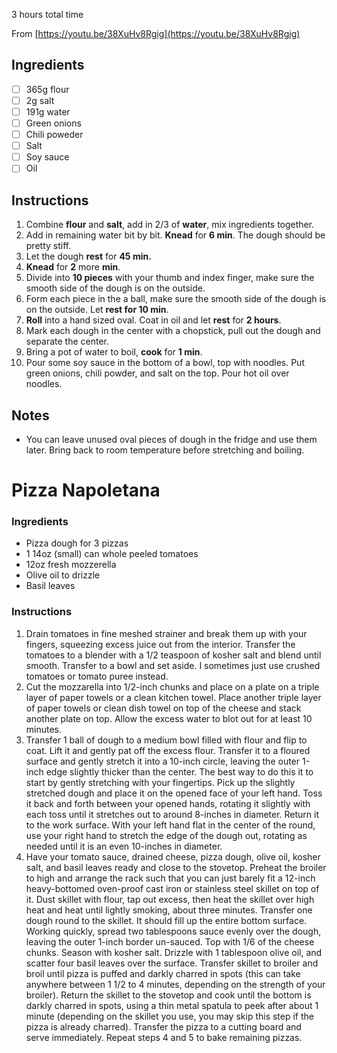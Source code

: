 3 hours total time

From [https://youtu.be/38XuHv8Rgig](https://youtu.be/38XuHv8Rgig)

## Ingredients

- [ ]  365g flour
- [ ]  2g salt
- [ ]  191g water
- [ ]  Green onions
- [ ]  Chili poweder
- [ ]  Salt
- [ ]  Soy sauce
- [ ]  Oil

## Instructions

1. Combine **flour** and **salt**, add in 2/3 of **water**, mix ingredients together.
2. Add in remaining water bit by bit. **Knead** for **6 min**. The dough should be pretty stiff.
3. Let the dough **rest** for **45 min.**
4. **Knead** for **2** more **min**.
5. Divide into **10 pieces** with your thumb and index finger, make sure the smooth side of the dough is on the outside.
6. Form each piece in the a ball, make sure the smooth side of the dough is on the outside. Let **rest for 10 min**.
7. **Roll** into a hand sized oval. Coat in oil and let **rest** for **2 hours**.
8. Mark each dough in the center with a chopstick, pull out the dough and separate the center.
9. Bring a pot of water to boil, **cook** for **1 min**.
10. Pour some soy sauce in the bottom of a bowl, top with noodles. Put green onions, chili powder, and salt on the top. Pour hot oil over noodles.

## Notes

- You can leave unused oval pieces of dough in the fridge and use them later. Bring back to room temperature before stretching and boiling.

# Pizza Napoletana

### Ingredients
* Pizza dough for 3 pizzas
* 1 14oz (small) can whole peeled tomatoes
* 12oz fresh mozzerella
* Olive oil to drizzle
* Basil leaves

### Instructions
1. Drain tomatoes in fine meshed strainer and break them up with your fingers, squeezing excess juice out from the interior. Transfer the tomatoes to a blender with a 1/2 teaspoon of kosher salt and blend until smooth. Transfer to a bowl and set aside. I sometimes just use crushed tomatoes or tomato puree instead.
2. Cut the mozzarella into 1/2-inch chunks and place on a plate on a triple layer of paper towels or a clean kitchen towel. Place another triple layer of paper towels or clean dish towel on top of the cheese and stack another plate on top. Allow the excess water to blot out for at least 10 minutes.
3. Transfer 1 ball of dough to a medium bowl filled with flour and flip to coat. Lift it and gently pat off the excess flour. Transfer it to a floured surface and gently stretch it into a 10-inch circle, leaving the outer 1-inch edge slightly thicker than the center. The best way to do this it to start by gently stretching with your fingertips. Pick up the slightly stretched dough and place it on the opened face of your left hand. Toss it back and forth between your opened hands, rotating it slightly with each toss until it stretches out to around 8-inches in diameter. Return it to the work surface. With your left hand flat in the center of the round, use your right hand to stretch the edge of the dough out, rotating as needed until it is an even 10-inches in diameter.
4. Have your tomato sauce, drained cheese, pizza dough, olive oil, kosher salt, and basil leaves ready and close to the stovetop. Preheat the broiler to high and arrange the rack such that you can just barely fit a 12-inch heavy-bottomed oven-proof cast iron or stainless steel skillet on top of it. Dust skillet with flour, tap out excess, then heat the skillet over high heat and heat until lightly smoking, about three minutes. Transfer one dough round to the skillet. It should fill up the entire bottom surface. Working quickly, spread two tablespoons sauce evenly over the dough, leaving the outer 1-inch border un-sauced. Top with 1/6 of the cheese chunks. Season with kosher salt. Drizzle with 1 tablespoon olive oil, and scatter four basil leaves over the surface. Transfer skillet to broiler and broil until pizza is puffed and darkly charred in spots (this can take anywhere between 1 1/2 to 4 minutes, depending on the strength of your broiler). Return the skillet to the stovetop and cook until the bottom is darkly charred in spots, using a thin metal spatula to peek after about 1 minute (depending on the skillet you use, you may skip this step if the pizza is already charred). Transfer the pizza to a cutting board and serve immediately. Repeat steps 4 and 5 to bake remaining pizzas.
